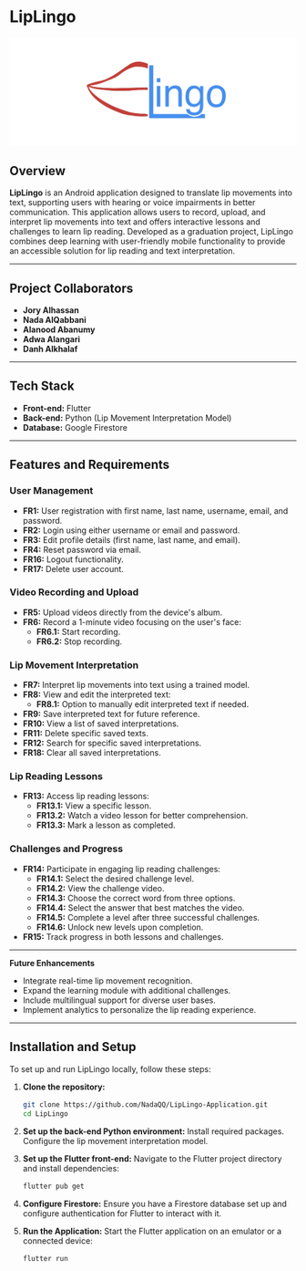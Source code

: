 # LipLingo
![LipLingo Logo](liplingo/assets/logo.png)

## Overview
**LipLingo** is an Android application designed to translate lip movements into text, supporting users with hearing or voice impairments in better communication. This application allows users to record, upload, and interpret lip movements into text and offers interactive lessons and challenges to learn lip reading. Developed as a graduation project, LipLingo combines deep learning with user-friendly mobile functionality to provide an accessible solution for lip reading and text interpretation.

---

## Project Collaborators
- **Jory Alhassan**
- **Nada AlQabbani**
- **Alanood Abanumy**
- **Adwa Alangari**
- **Danh Alkhalaf**

---

## Tech Stack
- **Front-end:** Flutter
- **Back-end:** Python (Lip Movement Interpretation Model)
- **Database:** Google Firestore

---

## Features and Requirements

### User Management
- **FR1:** User registration with first name, last name, username, email, and password.
- **FR2:** Login using either username or email and password.
- **FR3:** Edit profile details (first name, last name, and email).
- **FR4:** Reset password via email.
- **FR16:** Logout functionality.
- **FR17:** Delete user account.

### Video Recording and Upload
- **FR5:** Upload videos directly from the device's album.
- **FR6:** Record a 1-minute video focusing on the user's face:
  - **FR6.1:** Start recording.
  - **FR6.2:** Stop recording.

### Lip Movement Interpretation
- **FR7:** Interpret lip movements into text using a trained model.
- **FR8:** View and edit the interpreted text:
  - **FR8.1:** Option to manually edit interpreted text if needed.
- **FR9:** Save interpreted text for future reference.
- **FR10:** View a list of saved interpretations.
- **FR11:** Delete specific saved texts.
- **FR12:** Search for specific saved interpretations.
- **FR18:** Clear all saved interpretations.

### Lip Reading Lessons
- **FR13:** Access lip reading lessons:
  - **FR13.1:** View a specific lesson.
  - **FR13.2:** Watch a video lesson for better comprehension.
  - **FR13.3:** Mark a lesson as completed.

### Challenges and Progress
- **FR14:** Participate in engaging lip reading challenges:
  - **FR14.1:** Select the desired challenge level.
  - **FR14.2:** View the challenge video.
  - **FR14.3:** Choose the correct word from three options.
  - **FR14.4:** Select the answer that best matches the video.
  - **FR14.5:** Complete a level after three successful challenges.
  - **FR14.6:** Unlock new levels upon completion.
- **FR15:** Track progress in both lessons and challenges.

---
**Future Enhancements**

- Integrate real-time lip movement recognition.
- Expand the learning module with additional challenges.
- Include multilingual support for diverse user bases.
- Implement analytics to personalize the lip reading experience.

---

## Installation and Setup
To set up and run LipLingo locally, follow these steps:

1. **Clone the repository:**
   ```bash
   git clone https://github.com/NadaQQ/LipLingo-Application.git
   cd LipLingo
2. **Set up the back-end Python environment:**
Install required packages.
Configure the lip movement interpretation model.

3. **Set up the Flutter front-end:**
Navigate to the Flutter project directory and install dependencies:
   ```bash
   flutter pub get
   
4. **Configure Firestore:**
Ensure you have a Firestore database set up and configure authentication for Flutter to interact with it.

5. **Run the Application:**
Start the Flutter application on an emulator or a connected device:
   ```bash
   flutter run
